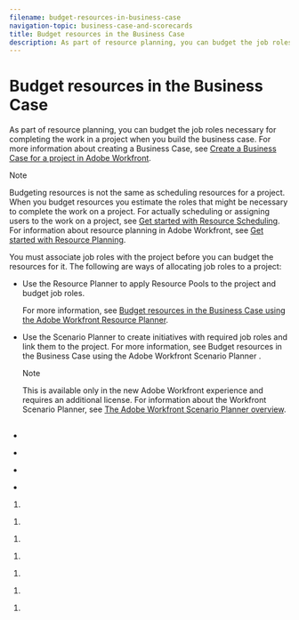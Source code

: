 ```yaml
---
filename: budget-resources-in-business-case
navigation-topic: business-case-and-scorecards
title: Budget resources in the Business Case
description: As part of resource planning, you can budget the job roles necessary for completing the work in a project when you build the business case. For more information about creating a Business Case, see Create a Business Case for a project in Adobe Workfront.
---
```


# Budget resources in the Business Case

As part of resource planning, you can budget the job roles necessary for completing the work in a project when you build the business case. For more information about creating a Business Case, see [Create a Business Case for a project in Adobe Workfront](../../../manage-work/projects/define-a-business-case/create-business-case.md).

>[!NOTE]
>
>Budgeting resources is not the same as scheduling resources for a project. When you budget resources you estimate the roles that might be necessary to complete the work on a project. For actually scheduling or assigning users to the work on a project, see [Get started with Resource Scheduling](../../../resource-mgmt/resource-scheduling/get-started-resource-scheduling.md). For information about resource planning in Adobe Workfront, see [Get started with Resource Planning](../../../resource-mgmt/resource-planning/get-started-resource-planning.md).

You must associate job roles with the project before you can budget the resources for it. The following are ways of allocating job roles to a project:

* Use the Resource Planner to apply Resource Pools to the project and budget job roles.

  For more information, see [Budget resources in the Business Case using the Adobe Workfront Resource Planner](../../../manage-work/projects/define-a-business-case/budget-resources-in-business-case-use-resource-planner.md). 

* Use the Scenario Planner to create initiatives with required job roles and link them to the project. For more information, see Budget resources in the Business Case using the Adobe Workfront Scenario Planner .

  >[!NOTE]
  >
  >This is available only in the new Adobe Workfront experience and requires an additional license. For information about the Workfront Scenario Planner, see [The Adobe Workfront Scenario Planner overview](../../../scenario-planner/scenario-planner-overview.md).

##

##

<!--
You can associate Resource Pools with a project as part of completing the Resource Budgeting section of the Business Case of the project. The information you update here is also reflected in the Resource Planner.
-->

<!--
For more information about creating a Business Case, see Create a Business Case for a project in Adobe Workfront. For more information about planning in the Resource Planner, see Resource Planner overview.
-->

<!--
Prerequisites for budgeting resources on a project
-->

<!--
To successfully budget your resources in the Business case, you must have the following information available in Adobe Workfront:
-->

  <!--
  You must have Edit access to projects in your access level.
  -->

  <!--
  You must have Manage permissions on the project to be able to edit the Business Case of the project.
  -->

* 

  <!--
  You must have Edit access to Resource Management and Financial Data, as well as Manage Finance permissions on the project.
  -->

  <!--
  For information about the access needed to budget resources, see Access needed to budget resources.
  -->

* 

  <!--
  You must have Resource Pools attached to the project.
  -->

  <!--
  Note: You cannot budget resources assigned to issues in the Business Case. You can budget them in the Resource Planner. For more information about the Resource Planner, see Resource Planner overview.
  -->

* 

  <!--
  You must understand user and job role availability according to the Resource Management Preferences in your system.
  -->

  <!--
  Obtaining information about user availability depends on how your Workfront administrator configures your Resource Management Preferences.
  -->

  <!--
  For more information about calculating user availability and setting Resource Management Preferences, see Configure Resource Management preferences.
  -->

* 

  <!--
  In order to calculate the Budgeted Labor Cost of the project, you must associate users and job roles with Cost per Hour rates.
  -->

  <!--
  Note: Cost displays in the Business Case in the currency of the project.
  -->

  <!--
  For more information about associating Cost per Hour rates with job roles, see Create and manage job roles.
  -->

  <!--
  For more information about associating Cost per Hour rates with users, see Edit a user's profile.
  -->

  <!--
  Although this is not a prerequisite, we also recommend that you might also have Planned Hours associated with your tasks, to understand the amount of work a task might need to complete.
  -->

<!--
Apply Resource Pools to a project and budget resources in the Business Case
-->

<!--
Important: You can budget your resources for a period of 15 years. If you budget resources for a project with a duration longer than 15 years the budgeting information might not be accurate.
-->

<!--
To apply Resource Pools and budget project resources in the Business Case for a project with no Resource Pool:
-->

   <!--
   Go to the project which you want to associate with the Resource Pools.
   -->

   <!--
   Select the Project Details tab.
   -->

1. 

   <!--
   Select the Business Case sub-tab.
   -->

   <!--
   Click Business Case in the left panel.
   -->

1. 

   <!--
   In the Resource Budgeting section, click Edit Resource Budgeting.
   -->

1. 

   <!--
   In the Select Resource Pool field, specify one or several Resource Pools.
   -->

   <!--
   You must specify only Resource Pools that are populated with active users.
   -->

   <!--
   Tip: If the project is already associated with Resource Pools, the Resource Planner displays by default. To add more Resource Pools to the project, edit the project. For information about editing a project, see Edit projects.
   -->

1. 

   <!--
   Click Apply.
   -->

   <!--
   The Resource Planner is displayed, for the selected project.
   -->

   <!--
   For more information about the Resource Planner, see Resource Planner overview.
   -->

   <!--

   -->

1. 

   <!--
   (Optional) Click Week, Month or Quarter to display information for the project in different time frames.
   -->

   <!--
   Click Today to return to today's time frame.
   -->

   <!--
   (Optional) Click the Hours drop-down menu, and select Hours, FTE, or Cost to change how information displays in the Resource Planner. Hours display by default.
   -->

   <!--
   (Optional) Click Export to export the Resource Planner to an Excel file. Note: You can export data for up to 12 time periods at a time.
   -->

   <!--
   (Optional) Click the Full Screen icon to display the Resource Planner in full screen mode.
   -->

   <!--
   Update the BDG (Budgeted Hours) field with Hour, FTE, or Cost values for the the users, roles, or the project by doing one of the following: Manually estimate the amount of Hours, FTE, or Cost values for roles, users, or the project. Or Click the Options icon for the project or the job roles and select an option to automatically budget the hours for roles, users, or the project. For more information about budgeting in the Project View of the Resource Planner, see the Using the Project and Role Views to Budget Resources. Note: You can budget hours, FTEs, or costs for your resources for any time frame displayed in the Resource Budgeting area, independent of the timeline of the project. For example, if you want to indicate that your resources might not be available during the timeline of the project (where they are associated with Planned Hours), but they might be available during another time, you can do so by budgeting them for time frames where the Planned Hours are zero, if that is when they become available to work.
   -->

1. 

   <!--
   (Optional) To understand whether you can move the budgeted Hours, FTEs, or Costs to another time frame, click the Options icon, then Adjust Budgeting Dates.
   -->

   <!--
   For more information about adjusting budgeted dates, see Adjust budgeting dates in the Resource Planner.
   -->

1. 

   <!--
   Click Save.
   -->

   <!--
   If you have Cost per Hour rates associated with your job roles, budgeting the resources in the Resource Budgeting area calculates the Budgeted Labor Cost of the project. The Budgeted Labor Cost is displayed in the Resource Budgeting area of the Business Case and in the Business Case Summary.
   -->

   <!--
   The budgeting information specified in the Business Case is also displayed in the Resource Planner.
   -->


